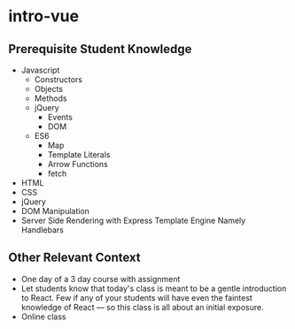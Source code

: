 # intro-vue

## Prerequisite Student Knowledge
* Javascript
    * Constructors
    * Objects
    * Methods
    * jQuery
        * Events
        * DOM
    * ES6
        * Map
        * Template Literals
        * Arrow Functions
        * fetch
* HTML
* CSS
* jQuery
* DOM Manipulation
* Server Side Rendering with Express Template Engine Namely Handlebars

## Other Relevant Context
* One day of a 3 day course with assignment
* Let students know that today's class is meant to be a gentle introduction to React. Few if any of your students will have even the faintest knowledge of React — so this class is all about an initial exposure.
* Online class